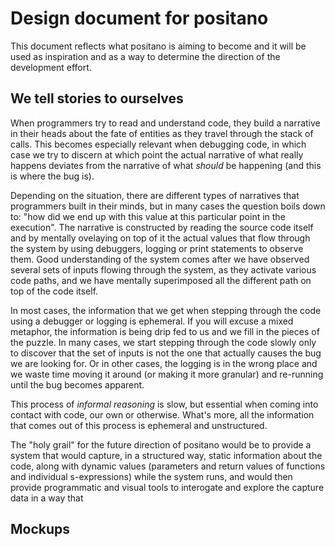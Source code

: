 # Design document for positano

This document reflects what positano is aiming to become and it will
be used as inspiration and as a way to determine the direction of the
development effort.

## We tell stories to ourselves

When programmers try to read and understand code, they build a
narrative in their heads about the fate of entities as they travel
through the stack of calls. This becomes especially relevant when
debugging code, in which case we try to discern at which point the
actual narrative of what really happens deviates from the narrative of
what *should* be happening (and this is where the bug is).

Depending on the situation, there are different types of narratives
that programmers built in their minds, but in many cases the question
boils down to: "how did we end up with this value at this particular
point in the execution". The narrative is constructed by reading the
source code itself and by mentally ovelaying on top of it the actual
values that flow through the system by using debuggers, logging or
print statements to observe them. Good understanding of the system
comes after we have observed several sets of inputs flowing through
the system, as they activate various code paths, and we have mentally
superimposed all the different path on top of the code itself.

In most cases, the information that we get when stepping through the
code using a debugger or logging is ephemeral. If you will excuse a
mixed metaphor, the information is being drip fed to us and we fill in
the pieces of the puzzle. In many cases, we start stepping through the
code slowly only to discover that the set of inputs is not the one
that actually causes the bug we are looking for. Or in other cases,
the logging is in the wrong place and we waste time moving it around
(or making it more granular) and re-running until the bug becomes
apparent.

This process of *informal reasoning* is slow, but essential when
coming into contact with code, our own or otherwise. What's more, all
the information that comes out of this process is ephemeral and
unstructured.

The "holy grail" for the future direction of positano would be to
provide a system that would capture, in a structured way, static
information about the code, along with dynamic values (parameters and
return values of functions and individual s-expressions) while the
system runs, and would then provide programmatic and visual tools to
interogate and explore the capture data in a way that 

## Mockups

